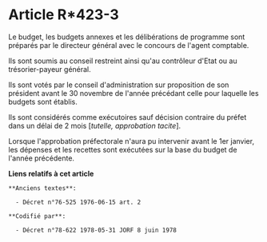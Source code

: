 # Article R*423-3

Le budget, les budgets annexes et les délibérations de programme sont préparés par le directeur général avec le concours de
l'agent comptable.

Ils sont soumis au conseil restreint ainsi qu'au contrôleur d'Etat ou au trésorier-payeur général.

Ils sont votés par le conseil d'administration sur proposition de son président avant le 30 novembre de l'année précédant
celle pour laquelle les budgets sont établis.

Ils sont considérés comme exécutoires sauf décision contraire du préfet dans un délai de 2 mois [*tutelle, approbation
tacite*].

Lorsque l'approbation préfectorale n'aura pu intervenir avant le 1er janvier, les dépenses et les recettes sont exécutées sur
la base du budget de l'année précédente.

**Liens relatifs à cet article**

	**Anciens textes**:

	  - Décret n°76-525 1976-06-15 art. 2

	**Codifié par**:

	  - Décret n°78-622 1978-05-31 JORF 8 juin 1978
